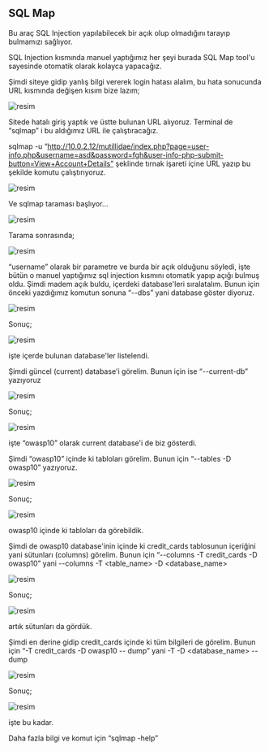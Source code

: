 
## SQL Map

 Bu araç SQL Injection yapılabilecek bir açık olup olmadığını tarayıp bulmamızı sağlıyor.
 
 SQL Injection kısmında manuel yaptığımız her şeyi burada SQL Map tool'u sayesinde otomatik olarak kolayca yapacağız.
 
 Şimdi siteye gidip yanlış bilgi vererek login hatası alalım, bu hata sonucunda URL kısmında değişen kısım bize lazım;
 
 ![resim](https://user-images.githubusercontent.com/18248422/175284994-99f68c5d-3a59-4129-9856-1b458a1af053.png)

 Sitede hatalı giriş yaptık ve üstte bulunan URL alıyoruz. Terminal de “sqlmap” i bu aldığımız URL ile çalıştıracağız.
 
 sqlmap -u “http://10.0.2.12/mutillidae/index.php?page=user-info.php&username=asd&password=fgh&user-info-php-submit-button=View+Account+Details” şeklinde tırnak işareti içine URL yazıp bu şekilde komutu çalıştırıyoruz.
 
 ![resim](https://user-images.githubusercontent.com/18248422/175285024-065db30d-3fdc-4783-a7e1-7c885f77f249.png)
 
 Ve sqlmap taraması başlıyor...
 
 ![resim](https://user-images.githubusercontent.com/18248422/175285052-73906b1c-b4c4-4afb-9ecd-c15a271383e5.png)
 
 Tarama sonrasında;
 
 ![resim](https://user-images.githubusercontent.com/18248422/175285078-8f1bf808-4c1f-4643-9254-d24f3bb5faf1.png)
 
 “username” olarak bir parametre ve burda bir açık olduğunu söyledi, işte bütün o manuel yaptığımız sql injection kısmını otomatik yapıp açığı bulmuş oldu. Şimdi madem açık buldu, içerdeki database'leri sıralatalım. Bunun için önceki yazdığımız komutun sonuna “--dbs” yani database göster diyoruz.
 
 ![resim](https://user-images.githubusercontent.com/18248422/175285137-5d611bed-5597-4ec1-820a-49b68a19d340.png)

 Sonuç;
 
 ![resim](https://user-images.githubusercontent.com/18248422/175285108-e339d851-a97d-4768-928d-660bba93a334.png)

  işte içerde bulunan database'ler listelendi.
 
 Şimdi güncel (current) database'i görelim. Bunun için ise “--current-db” yazıyoruz 
 
 ![resim](https://user-images.githubusercontent.com/18248422/175285319-bc7ff01b-4624-4da6-a674-99afae466c60.png)
 
 Sonuç;
 
 ![resim](https://user-images.githubusercontent.com/18248422/175285333-fcc2416a-9269-4a0e-a7e3-f06d442b6bfa.png)

 işte “owasp10” olarak current database'i de biz gösterdi. 
 
 Şimdi “owasp10” içinde ki tabloları görelim. Bunun için “--tables -D owasp10” yazıyoruz.
 
 ![resim](https://user-images.githubusercontent.com/18248422/175285373-a0dea5ba-040a-480c-985d-e4c6af72ba12.png)
 
 Sonuç;
 
 ![resim](https://user-images.githubusercontent.com/18248422/175285388-527fef9f-eb05-4ce2-8dfe-5cd88fe047e6.png)
 
  owasp10 içinde ki tabloları da görebildik.
 
 Şimdi de owasp10 database'inin içinde ki credit_cards tablosunun içeriğini yani sütunları (columns) görelim. Bunun için 
 “--columns -T credit_cards -D owasp10” yani --columns -T <table_name> -D <database_name>
 
 ![resim](https://user-images.githubusercontent.com/18248422/175285459-bf171fa7-7bb3-4914-92e8-7810f05a63c4.png)

Sonuç;

![resim](https://user-images.githubusercontent.com/18248422/175285584-d8f3d707-1146-4452-be2e-e37537aa7ea3.png)

artık sütunları da gördük.

Şimdi en derine gidip credit_cards içinde ki tüm bilgileri de görelim. Bunun için “-T credit_cards -D owasp10 -- dump” 
yani -T <table-name> -D <database_name> --dump
  
![resim](https://user-images.githubusercontent.com/18248422/175285613-f5a07e52-d338-4d3e-8af3-f9b5391a49b0.png)

Sonuç;
  
![resim](https://user-images.githubusercontent.com/18248422/175285631-68ead6af-ea72-4f1e-a48a-7e084d99cc20.png)
  
 işte bu kadar. 

 Daha fazla bilgi ve komut için “sqlmap -help” 
 
 
 
 
 
